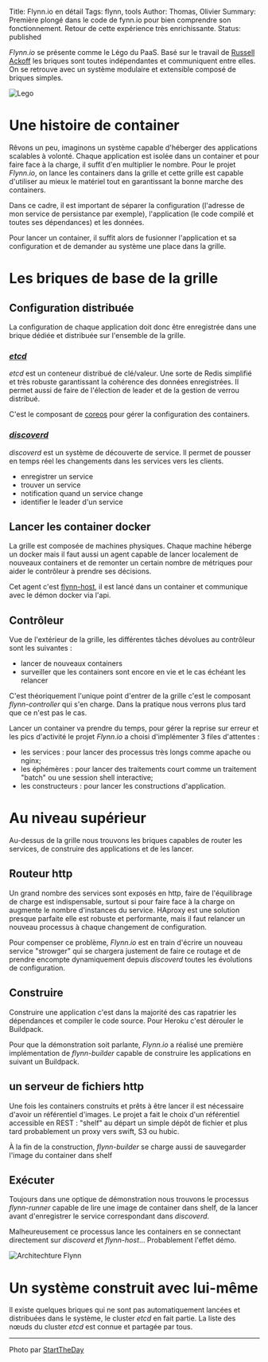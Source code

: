 Title: Flynn.io en détail
Tags: flynn, tools
Author: Thomas, Olivier
Summary: Première plongé dans le code de fynn.io pour bien comprendre son fonctionnement. Retour de cette expérience très enrichissante.
Status: published


*Flynn.io* se présente comme le Légo du PaaS. Basé sur le travail de [Russell Ackoff](http://knowledge.wharton.upenn.edu/article/idealized-design-how-bell-labs-imagined-and-created-the-telephone-system-of-the-future/) les briques sont toutes indépendantes et communiquent entre elles. On se retrouve avec un système modulaire et extensible composé de briques simples.

![Lego]({filename}/images/lego_wall.jpg)

# Une histoire de container

Rêvons un peu, imaginons un système capable d'héberger des applications scalables à volonté. Chaque application est isolée dans un container et pour faire face à la charge, il suffit d'en multiplier le nombre. Pour le projet *Flynn.io*, on lance les containers dans la grille et cette grille est capable d'utiliser au mieux le matériel tout en garantissant la bonne marche des containers.

Dans ce cadre, il est important de séparer la configuration (l'adresse de mon service de persistance par exemple), l'application (le code compilé et toutes ses dépendances) et les données. 

Pour lancer un container, il suffit alors de fusionner l'application et sa configuration et de demander au système une place dans la grille.

# Les briques de base de la grille


## Configuration distribuée

La configuration de chaque application doit donc être enregistrée dans une brique dédiée et distribuée sur l'ensemble de la grille.


### [*etcd*](https://coreos.com/using-coreos/etcd/)

*etcd* est un conteneur distribué de clé/valeur. Une sorte de Redis simplifié et très robuste garantissant la cohérence des données enregistrées. Il permet aussi de faire de l'élection de leader et de la gestion de verrou distribué. 

C'est le composant de [coreos](https://coreos.com/) pour gérer la configuration des containers.


### [*discoverd*](https://github.com/flynn/discoverd)

*discoverd* est un système de découverte de service. Il permet de pousser en temps réel les changements dans les services vers les clients.

- enregistrer un service
- trouver un service
- notification quand un service change
- identifier le leader d'un service


## Lancer les container docker 

La grille est composée de machines physiques. Chaque machine héberge un docker mais il faut aussi un agent capable de lancer localement de nouveaux containers et de remonter un certain nombre de métriques pour aider le contrôleur à prendre ses décisions. 

Cet agent c'est [flynn-host](https://github.com/flynn/flynn-host), il est lancé dans un container et communique avec le démon docker via l'api.

## Contrôleur

Vue de l'extérieur de la grille, les différentes tâches dévolues au contrôleur sont les suivantes :

- lancer de nouveaux containers
- surveiller que les containers sont encore en vie et le cas échéant les relancer

C'est théoriquement l'unique point d'entrer de la grille c'est le composant *flynn-controller* qui s'en charge. Dans la pratique nous verrons plus tard que ce n'est pas le cas.

Lancer un container va prendre du temps, pour gérer la reprise sur erreur et les pics d'activité le projet *Flynn.io* a choisi d'implémenter 3 files d'attentes : 

- les services : pour lancer des processus très longs comme apache ou nginx;
- les éphémères : pour lancer des traitements court comme un traitement "batch" ou une session shell interactive;
- les constructeurs : pour lancer les constructions d'application.


# Au niveau supérieur

Au-dessus de la grille nous trouvons les briques capables de router les services, de construire des applications et de les lancer.


## Routeur http

Un grand nombre des services sont exposés en http, faire de l'équilibrage de charge est indispensable, surtout si pour faire face à la charge on augmente le nombre d'instances du service. HAproxy est une solution presque parfaite elle est robuste et performante, mais il faut relancer un nouveau processus à chaque changement de configuration. 

Pour compenser ce problème, *Flynn.io* est en train d'écrire un nouveau service "strowger" qui se chargera justement de faire ce routage et de prendre encompte dynamiquement depuis *discoverd* toutes les évolutions de configuration.


## Construire

Construire une application c'est dans la majorité des cas rapatrier les dépendances et compiler le code source. Pour Heroku c'est dérouler le Buildpack. 

Pour que la démonstration soit parlante, *Flynn.io* a réalisé une première implémentation de *flynn-builder* capable de construire les applications en suivant un Buildpack.


## un serveur de fichiers http

Une fois les containers construits et prêts à être lancer il est nécessaire d'avoir un référentiel d'images. Le projet a fait le choix d'un référentiel accessible en REST : "shelf" au départ un simple dépôt de fichier et plus tard probablement un proxy vers swift, S3 ou hubic.

À la fin de la construction, *flynn-builder* se charge aussi de sauvegarder l'image du container dans shelf


## Exécuter

Toujours dans une optique de démonstration nous trouvons le processus *flynn-runner* capable de lire une image de container dans shelf, de la lancer avant d'enregistrer le service correspondant dans *discoverd*. 

Malheureusement ce processus lance les containers en se connectant directement sur *discoverd* et *flynn-host*... Probablement l'effet démo.


![Architechture Flynn]({filename}/images/flynn-arch.png)

# Un système construit avec lui-même 

Il existe quelques briques qui ne sont pas automatiquement lancées et distribuées dans le système, le cluster *etcd* en fait partie. La liste des nœuds du cluster *etcd* est connue et partagée par tous. 

---
Photo par [StartTheDay](http://www.flickr.com/photos/37355847@N02/3657619003)
